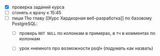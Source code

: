- [x] проверка заданий курса
- [ ] сгонять к врачу к 15:45
- [ ] пиши 11ю главу [[Курс Хардкорная веб-разработка]] по базовому PostgreSQL:
	- [ ] проверь `NOT NULL` по колонкам в примерах, в тч в комментах по колонкам
	- [ ] урок «немного про возможности psql» (подумать как назвать)

